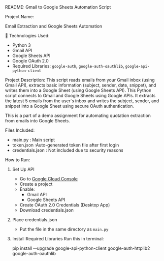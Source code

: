 README: Gmail to Google Sheets Automation Script

Project Name:

Email Extraction and Google Sheets Automation

🔧 Technologies Used:

- Python 3
- Gmail API
- Google Sheets API
- Google OAuth 2.0
- Required Libraries: `google-auth`, `google-auth-oauthlib`, `google-api-python-client`

Project Description:
This script reads emails from your Gmail inbox (using Gmail API), extracts basic information (subject, sender, date, snippet), and writes them into a Google Sheet (using Google Sheets API). This Python script connects to Gmail and Google Sheets using Google APIs. It extracts the latest 5 emails from the user's inbox and writes the subject, sender, and snippet into a Google Sheet using secure OAuth authentication.

This is a part of a demo assignment for automating quotation extraction from emails into Google Sheets.

Files Included:
- main.py : Main script
- token.json :Auto-generated token file after first login
- credentials.json : Not included due to security reasons

How to Run:
1. Set Up API
   - Go to [Google Cloud Console](https://console.cloud.google.com/)
   - Create a project
   - Enable:
     - Gmail API
     - Google Sheets API
   - Create OAuth 2.0 Credentials (Desktop App)
   - Download credentials.json

2. Place credentials.json
   - Put the file in the same directory as `main.py`

3. Install Required Libraries
   Run this in terminal:

   pip install --upgrade google-api-python-client google-auth-httplib2 google-auth-oauthlib
